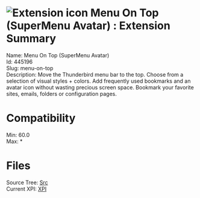 # ![Extension icon](https://addons.thunderbird.net/user-media/addon_icons/445/445196-64.png?modified=1509787222) Menu On Top (SuperMenu Avatar) : Extension Summary

Name: Menu On Top (SuperMenu Avatar)  
Id: 445196  
Slug: menu-on-top  
Description: Move the Thunderbird menu bar to the top. Choose from a selection of visual styles + colors. Add frequently used bookmarks and an avatar icon without wasting precious screen space. Bookmark your favorite sites, emails, folders or configuration pages.
  

# Compatibility
Min: 60.0  
Max: *  

# Files

Source Tree: [Src](x68/445196-menu-on-top/src)  
Current XPI: [XPI](x68/445196-menu-on-top/xpi)  



